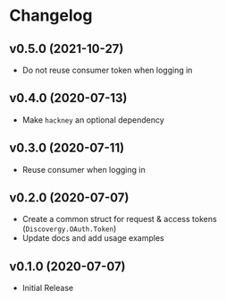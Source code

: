 # Changelog

## v0.5.0 (2021-10-27)

- Do not reuse consumer token when logging in

## v0.4.0 (2020-07-13)

- Make `hackney` an optional dependency

## v0.3.0 (2020-07-11)

- Reuse consumer when logging in

## v0.2.0 (2020-07-07)

- Create a common struct for request & access tokens (`Discovergy.OAuth.Token`)
- Update docs and add usage examples

## v0.1.0 (2020-07-07)

- Initial Release
